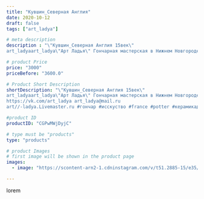 ```yaml
---
title: "Кувшин_Северная Англия"
date: 2020-10-12
draft: false
tags: ["art_ladya"]

# meta description
description : "\"Кувшин_Северная Англия 15век\" 
art_ladyaart_ladya\"Арт Ладья\" Гончарная мастерская в Нижнем Новгороде. Изготовление керамики и мастер//-классы по обучению. "

# product Price
price: "3000"
priceBefore: "3600.0"

# Product Short Description
shortDescription: "\"Кувшин_Северная Англия 15век\" 
art_ladyaart_ladya\"Арт Ладья\" Гончарная мастерская в Нижнем Новгороде. Изготовление керамики и мастер//-классы по обучению. 
https://vk.com/art_ladya art_ladya@mail.ru 
art//-ladya.Livemaster.ru #гончар #исскуство #france #potter #керамикадляинтерьера #керамикаручнаяработа #гончарнаямастерская #керамиканазаказ #handmade #посудаизглины #керамика #гончарнаяпосуда #эксклюзивнаякерамика #dishes #decor #ceramicar #warrior #claygoods #restaurant #earthenware #ceramic #design #gifts #decanter #ceramicart #jug #источическаякерамика #clay #авторскаякерамика #medieval"

#product ID
productID: "CGPwMWjDyjC"

# type must be "products"
type: "products"

# product Images
# first image will be shown in the product page
images:
  - image: "https://scontent-arn2-1.cdninstagram.com/v/t51.2885-15/e35/121067776_301456118245753_8630477945724995672_n.jpg?tp=1&_nc_ht=scontent-arn2-1.cdninstagram.com&_nc_cat=101&_nc_ohc=Aqu305edzZsAX8levoL&ccb=7-4&oh=568a66cf6f19c7af918ee8040ba8925b&oe=60852F1F&_nc_sid=86f79a&ig_cache_key=MjQxODM2MzQ3OTk5ODAxNTY4Mg%3D%3D.2-ccb7-4"

---
```

lorem

